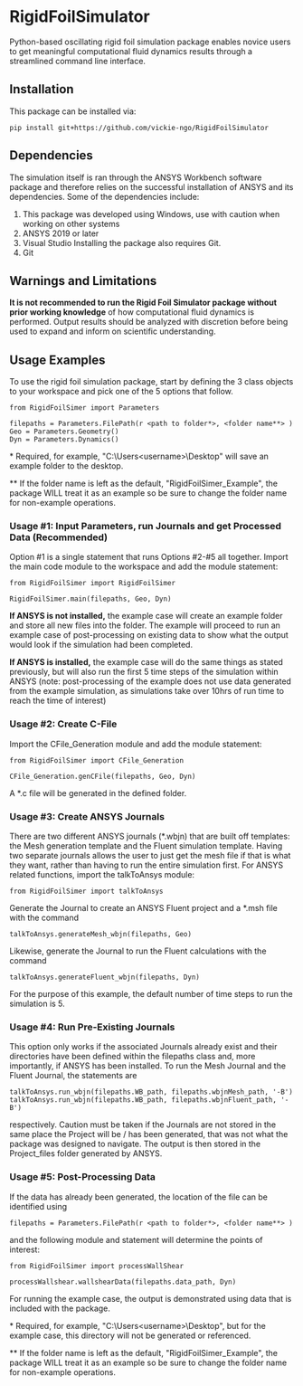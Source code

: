 # RigidFoilSimulator
Python-based oscillating rigid foil simulation package enables novice users to get meaningful computational fluid dynamics results through a streamlined command line interface. 

## Installation
This package can be installed via:

    pip install git+https://github.com/vickie-ngo/RigidFoilSimulator

## Dependencies
The simulation itself is ran through the ANSYS Workbench software package and therefore relies on the successful installation of ANSYS and its dependencies. Some of the dependencies include:
  1. This package was developed using Windows, use with caution when working on other systems
  2. ANSYS 2019 or later
  3. Visual Studio
Installing the package also requires Git.  
  4. Git
  
## Warnings and Limitations
**It is not recommended to run the Rigid Foil Simulator package without prior working knowledge** of how computational fluid dynamics is performed. Output results should be analyzed with discretion before being used to expand and inform on scientific understanding.

## Usage Examples
To use the rigid foil simulation package, start by defining the 3 class objects to your workspace and pick one of the 5 options that follow.
    
    from RigidFoilSimer import Parameters
    
    filepaths = Parameters.FilePath(r <path to folder*>, <folder name**> )
    Geo = Parameters.Geometry()
    Dyn = Parameters.Dynamics()

\* Required, for example, "C:\Users\<username>\Desktop" will save an example folder to the desktop. 

\*\* If the folder name is left as the default, "RigidFoilSimer_Example", the package WILL treat it as an example so be sure to change the folder name for non-example operations.

### Usage #1: Input Parameters, run Journals and get Processed Data (Recommended)
Option #1 is a single statement that runs Options #2-#5 all together. Import the main code module to the workspace and add the module statement:

    from RigidFoilSimer import RigidFoilSimer
    
    RigidFoilSimer.main(filepaths, Geo, Dyn)

**If ANSYS is not installed,** the example case will create an example folder and store all new files into the folder. The example will proceed to run an example case of post-processing on existing data to show what the output would look if the simulation had been completed.

**If ANSYS is installed,** the example case will do the same things as stated previously, but will also run the first 5 time steps of the simulation within ANSYS (note: post-processing of the example does not use data generated from the example simulation, as simulations take over 10hrs of run time to reach the time of interest)

### Usage #2: Create C-File
Import the CFile_Generation module and add the module statement:

    from RigidFoilSimer import CFile_Generation
    
    CFile_Generation.genCFile(filepaths, Geo, Dyn)

A \*.c file will be generated in the defined folder.

### Usage #3: Create ANSYS Journals
There are two different ANSYS journals (\*.wbjn) that are built off templates: the Mesh generation template and the Fluent simulation template. Having two separate journals allows the user to just get the mesh file if that is what they want, rather than having to run the entire simulation first. For ANSYS related functions, import the talkToAnsys module:

    from RigidFoilSimer import talkToAnsys
    
Generate the Journal to create an ANSYS Fluent project and a \*.msh file with the command
    
    talkToAnsys.generateMesh_wbjn(filepaths, Geo)
    
Likewise, generate the Journal to run the Fluent calculations with the command
    
    talkToAnsys.generateFluent_wbjn(filepaths, Dyn)

For the purpose of this example, the default number of time steps to run the simulation is 5.

### Usage #4: Run Pre-Existing Journals
This option only works if the associated Journals already exist and their directories have been defined within the filepaths class and, more importantly, if ANSYS has been installed. To run the Mesh Journal and the Fluent Journal, the statements are

    talkToAnsys.run_wbjn(filepaths.WB_path, filepaths.wbjnMesh_path, '-B')
    talkToAnsys.run_wbjn(filepaths.WB_path, filepaths.wbjnFluent_path, '-B')
    
respectively. Caution must be taken if the Journals are not stored in the same place the Project will be / has been generated, that was not what the package was designed to navigate. The output is then stored in the Project_files folder generated by ANSYS.

### Usage #5: Post-Processing Data
If the data has already been generated, the location of the file can be identified using

    filepaths = Parameters.FilePath(r <path to folder*>, <folder name**> )

and the following module and statement will determine the points of interest:

    from RigidFoilSimer import processWallShear
    
    processWallshear.wallshearData(filepaths.data_path, Dyn)

For running the example case, the output is demonstrated using data that is included with the package.

\* Required, for example, "C:\Users\<username>\Desktop", but for the example case, this directory will not be generated or referenced.

\*\* If the folder name is left as the default, "RigidFoilSimer_Example", the package WILL treat it as an example so be sure to change the folder name for non-example operations.
